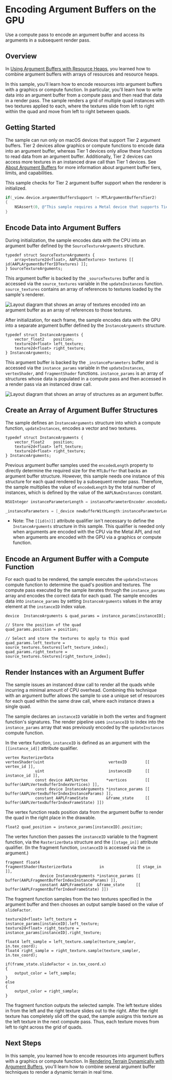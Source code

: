 # Encoding Argument Buffers on the GPU

Use a compute pass to encode an argument buffer and access its arguments in a subsequent render pass.

## Overview

In [Using Argument Buffers with Resource Heaps](https://developer.apple.com/documentation/metal/buffers/using_argument_buffers_with_resource_heaps), you learned how to combine argument buffers with arrays of resources and resource heaps.

In this sample, you'll learn how to encode resources into argument buffers with a graphics or compute function. In particular, you'll learn how to write data into an argument buffer from a compute pass and then read that data in a render pass. The sample renders a grid of multiple quad instances with two textures applied to each, where the textures slide from left to right within the quad and move from left to right between quads.

## Getting Started

The sample can run only on macOS devices that support Tier 2 argument buffers. Tier 2 devices allow graphics or compute functions to encode data into an argument buffer, whereas Tier 1 devices only allow these functions to read data from an argument buffer. Additionally, Tier 2 devices can access more textures in an instanced draw call than Tier 1 devices. See [About Argument Buffers](https://developer.apple.com/documentation/metal/buffers/about_argument_buffers) for more information about argument buffer tiers, limits, and capabilities.

This sample checks for Tier 2 argument buffer support when the renderer is initialized.

``` objective-c
if(_view.device.argumentBuffersSupport != MTLArgumentBuffersTier2)
{
    NSAssert(0, @"This sample requires a Metal device that supports Tier 2 argument buffers.");
}
```

## Encode Data into Argument Buffers

During initialization, the sample encodes data with the CPU into an argument buffer defined by the `SourceTextureArguments` structure.

``` metal
typedef struct SourceTextureArguments {
    array<texture2d<float>, AAPLNumTextures> textures [[ id(AAPLArgumentBufferIDTextures) ]];
} SourceTextureArguments;
```

This argument buffer is backed by the `_sourceTextures` buffer and is accessed via the `source_textures` variable in the `updateInstances` function. `source_textures` contains an array of references to textures loaded by the sample's renderer.

![Layout diagram that shows an array of textures encoded into an argument buffer as an array of references to those textures.](Documentation/ArgumentBuffer1.png)

After initialization, for each frame, the sample encodes data with the GPU into a separate argument buffer defined by the `InstanceArguments` structure.

``` metal
typedef struct InstanceArguments {
    vector_float2    position;
    texture2d<float> left_texture;
    texture2d<float> right_texture;
} InstanceArguments;
```

This argument buffer is backed by the `_instanceParameters` buffer and is accessed via the `instance_params` variable in the `updateInstances`, `vertexShader`, and `fragmentShader` functions. `instance_params` is an array of structures whose data is populated in a compute pass and then accessed in a render pass via an instanced draw call.

![Layout diagram that shows an array of structures as an argument buffer.](Documentation/ArgumentBuffer2.png)

## Create an Array of Argument Buffer Structures

The sample defines an `InstanceArguments` structure into which a compute function, `updateInstances`, encodes a vector and two textures.

``` metal
typedef struct InstanceArguments {
    vector_float2    position;
    texture2d<float> left_texture;
    texture2d<float> right_texture;
} InstanceArguments;
```

Previous argument buffer samples used the `encodedLength` property to directly determine the required size for the `MTLBuffer` that backs an argument buffer structure. However, this sample needs one instance of this structure for each quad rendered by a subsequent render pass. Therefore, the sample multiplies the value of `encodedLength` by the total number of instances, which is defined by the value of the `AAPLNumInstances` constant.

``` objective-c
NSUInteger instanceParameterLength = instanceParameterEncoder.encodedLength * AAPLNumInstances;

_instanceParameters = [_device newBufferWithLength:instanceParameterLength options:0];
```

- Note: The `[[id(n)]]` attribute qualifier isn't necessary to define the `InstanceArguments` structure in this sample. This qualifier is needed only when arguments are encoded with the CPU via the Metal API, and not when arguments are encoded with the GPU via a graphics or compute function.

## Encode an Argument Buffer with a Compute Function

For each quad to be rendered, the sample executes the `updateInstances` compute function to determine the quad's position and textures. The compute pass executed by the sample iterates through the `instance_params` array and encodes the correct data for each quad. The sample encodes data into `instance_params` by setting `InstanceArguments` values in the array element at the `instanceID` index value.

``` metal
device  InstanceArguments & quad_params = instance_params[instanceID];

// Store the position of the quad
quad_params.position = position;

// Select and store the textures to apply to this quad
quad_params.left_texture = source_textures.textures[left_texture_index];
quad_params.right_texture = source_textures.textures[right_texture_index];
```

## Render Instances with an Argument Buffer

The sample issues an instanced draw call to render all the quads while incurring a minimal amount of CPU overhead. Combining this technique with an argument buffer allows the sample to use a unique set of resources for each quad within the same draw call, where each instance draws a single quad.

The sample declares an `instanceID` variable in both the vertex and fragment function's signatures. The render pipeline uses `instanceID` to index into the `instance_params` array that was previously encoded by the `updateInstances` compute function.

In the vertex function, `instanceID` is defined as an argument with the `[[instance_id]]` attribute qualifier.

``` metal
vertex RasterizerData
vertexShader(uint                            vertexID        [[ vertex_id ]],
             uint                            instanceID      [[ instance_id ]],
             const device AAPLVertex        *vertices        [[ buffer(AAPLVertexBufferIndexVertices) ]],
             const device InstanceArguments *instance_params [[ buffer(AAPLVertexBufferIndexInstanceParams) ]],
             constant AAPLFrameState        &frame_state     [[ buffer(AAPLVertexBufferIndexFrameState) ]])
```

The vertex function reads position data from the argument buffer to render the quad in the right place in the drawable.

``` metal
float2 quad_position = instance_params[instanceID].position;
```

The vertex function then passes the `instanceID` variable to the fragment function, via the `RasterizerData` structure and the `[[stage_in]]` attribute qualifier. (In the fragment function, `instanceID` is accessed via the `in` argument.)

``` metal
fragment float4
fragmentShader(RasterizerData            in              [[ stage_in ]],
               device InstanceArguments *instance_params [[ buffer(AAPLFragmentBufferIndexInstanceParams) ]],
               constant AAPLFrameState  &frame_state     [[ buffer(AAPLFragmentBufferIndexFrameState) ]])
```

The fragment function samples from the two textures specified in the argument buffer and then chooses an output sample based on the value of `slideFactor`.

``` metal
texture2d<float> left_texture = instance_params[instanceID].left_texture;
texture2d<float> right_texture = instance_params[instanceID].right_texture;

float4 left_sample = left_texture.sample(texture_sampler, in.tex_coord);
float4 right_sample = right_texture.sample(texture_sampler, in.tex_coord);

if(frame_state.slideFactor < in.tex_coord.x)
{
    output_color = left_sample;
}
else
{
    output_color = right_sample;
}
```

The fragment function outputs the selected sample. The left texture slides in from the left and the right texture slides out to the right. After the right texture has completely slid off the quad, the sample assigns this texture as the left texture in the next compute pass. Thus, each texture moves from left to right across the grid of quads.

## Next Steps

In this sample, you learned how to encode resources into argument buffers with a graphics or compute function. In [Rendering Terrain Dynamically with Argument Buffers](https://developer.apple.com/documentation/metal/rendering_terrain_dynamically_with_argument_buffers), you'll learn how to combine several argument buffer techniques to render a dynamic terrain in real time.

